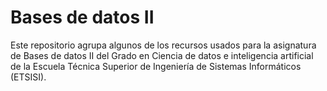 # Bases de datos II

Este repositorio agrupa algunos de los recursos usados para la asignatura de
Bases de datos II del Grado en Ciencia de datos e inteligencia artificial de la
Escuela Técnica Superior de Ingeniería de Sistemas Informáticos (ETSISI).
